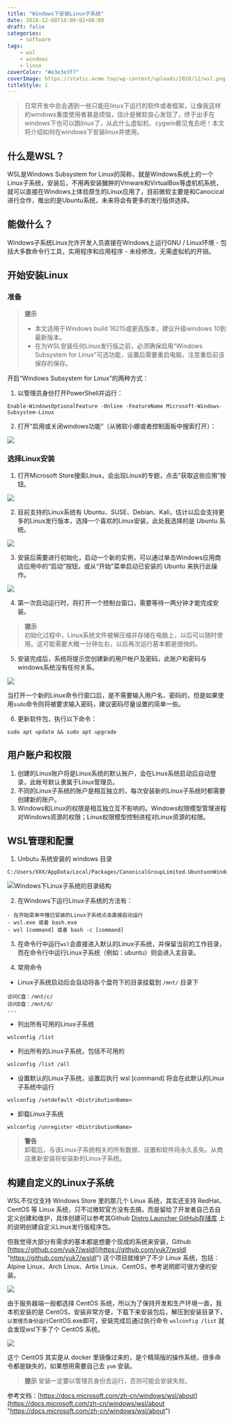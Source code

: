 ```yaml
---
title: "Windows下安装Linux子系统"
date: 2018-12-08T16:00:02+08:00
draft: false
categories:
    - software
tags:
    - wsl
    - windows
    - linux
coverColor: "#e3e3e3f7"
coverImage: https://static.acme.top/wp-content/uploads/2018/12/wsl.png
titleStyle: 1
---
```


<info>

>日常开发中总会遇到一些只能在linux下运行的软件或者框架，让像我这样的windows重度使用者甚是烦恼，估计是微软良心发现了，终于出手在windows下也可以跑linux了，从此什么虚拟机、cygwin都见鬼去吧！本文将介绍如何在windows下安装linux并使用。

</info>

## 什么是WSL？

WSL是Windows Subsystem for Linux的简称，就是Windows系统上的一个Linux子系统，安装后，不用再安装臃肿的Vmware和VirtualBox等虚机机系统，就可以直接在Windows上体验原生的Linux应用了，目前微软主要是和Canocical进行合作，推出的是Ubuntu系统，未来将会有更多的发行版供选择。

## 能做什么？
Windows子系统Linux允许开发人员直接在Windows上运行GNU / Linux环境 - 包括大多数命令行工具，实用程序和应用程序 - 未经修改，无需虚拟机的开销。

## 开始安装Linux

### 准备

<info>

> **提示**  
>- 本文适用于Windows build 16215或更高版本，建议升级windows 10到最新版本。
>- 在为WSL安装任何Linux发行版之前，必须确保启用“Windows Subsystem for Linux”可选功能，设置后需要重启电脑，注意重启前该保存的保存。

</info>

开启“Windows Subsystem for Linux”的两种方式：

1. 以管理员身份打开PowerShell并运行：

```shell
Enable-WindowsOptionalFeature -Online -FeatureName Microsoft-Windows-Subsystem-Linux
```

2. 打开“启用或关闭windows功能”（从微软小娜或者控制面板中搜索打开）：

![](https://static.acme.top/wp-content/uploads/2018/12/paste-539412671e87211bbae3d1e9c93f2b7d-1.png?w=415&h=418)

### 选择Linux安装

1. 打开Microsoft Store搜索Linux，会出现Linux的专题，点击“获取这些应用”按钮。

![](https://static.acme.top/wp-content/uploads/2018/12/paste-a12839c7a1c91f431594289a0fb5dc77-1.png?w=1089&h=896)

2. 目前支持的Linux系统有 Ubuntu、SUSE、Debian、Kali，估计以后会支持更多的Linux发行版本，选择一个喜欢的Linux安装，此处我选择的是 Ubuntu 系统。

![](https://static.acme.top/wp-content/uploads/2018/12/paste-ed4fbf3e9d6e56ed8461a29aac78ce14-1.png?w=1099&h=714)

3. 安装后需要进行初始化，启动一个新的实例，可以通过单击Windows应用商店应用中的“启动”按钮，或从“开始”菜单启动已安装的 Ubuntu 来执行此操作。

![](https://static.acme.top/wp-content/uploads/2018/12/paste-ed15cfca305679eb470fee1539e14f55-1.png?w=324&h=405)

4. 第一次启动运行时，将打开一个控制台窗口，需要等待一两分钟才能完成安装。

<info>

> **提示**  
> 初始化过程中，Linux系统文件被解压缩并存储在电脑上，以后可以随时使用。这可能需要大概一分钟左右，以后再次运行基本都是很快的。

</info>

5. 安装完成后，系统将提示您创建新的用户帐户及密码，此账户和密码与windows系统没有任何关系。

![](https://static.acme.top/wp-content/uploads/2018/12/paste-afdf5660d357c5be71d0f51c6ace1d74-1.png?w=941&h=535)

当打开一个新的Linux命令行窗口后，是不需要输入用户名、密码的，但是如果使用`sudo`命令则将被要求输入密码，建议密码尽量设置的简单一些。

6. 更新软件包，执行以下命令：

```shell
sudo apt update && sudo apt upgrade
```

## 用户账户和权限

1. 创建的Linux账户将是Linux系统的默认账户，会在Linux系统启动后自动登录，此帐号默认隶属于Linux管理员。
2. 不同的Linux子系统的账户是相互独立的，每次安装新的Linux子系统时都需要创建新的账户。
3. Windows和Linux的权限是相互独立互不影响的。Windows权限模型管理进程对Windows资源的权限；Linux权限模型控制进程对Linux资源的权限。

## WSL管理和配置

1. Unbutu 系统安装的 windows 目录

```shell
C:/Users/XXX/AppData/Local/Packages/CanonicalGroupLimited.UbuntuonWindows_79rhkp1fndgsc/LocalState/rootfs/
```

![Windows下Linux子系统的目录结构](https://static.acme.top/wp-content/uploads/2018/12/paste-e16e0e673a22721838e5d116b1dd50c3-1.png?w=759&h=446)


2. 在Windows下运行Linux子系统的方法有：

```shell
- 在开始菜单中搜已安装的Linux子系统点击直接启动运行
- wsl.exe 或者 bash.exe
- wsl [command] 或者 bash -c [command]
```

3. 在命令行中运行`wsl`会直接进入默认的Linux子系统，并保留当前的工作目录，而在命令行中运行Linux子系统（例如：ubuntu）则会进入主目录。

4. 常用命令

- Linux子系统启动后会自动将各个盘符下的目录挂载到 `/mnt/` 目录下

```shell
访问C盘：/mnt/c/
访问D盘：/mnt/d/
...
```

- 列出所有可用的Linux子系统
```shell
wslconfig /list
```

- 列出所有的Linux子系统，包括不可用的
```shell
wslconfig /list /all
```

- 设置默认的Linux子系统，设置后执行 wsl [command] 将会在此默认的Linux子系统中运行
```shell
wslconfig /setdefault <DistributionName>
```

- 卸载Linux子系统
```shell
wslconfig /unregister <DistributionName>
```

<warning>

> **警告**  
> 卸载后，与该Linux子系统相关的所有数据、设置和软件将永久丢失。从商店重新安装将安装新的Linux子系统。

</warning>

## 构建自定义的Linux子系统

WSL不仅仅支持 Windows Store 里的那几个 Linux 系统，其实还支持 RedHat、CentOS 等 Linux 系统，只不过微软官方没有去搞，而是留给了开发者自己去自定义创建和维护，具体创建可以参考其Github [Distro Launcher GitHub存储库](https://github.com/Microsoft/WSL-DistroLauncher "Distro Launcher GitHub存储库") 上的说明创建自定义Linux发行版程序包。

但我觉得大部分有需求的基本都是想要个现成的系统来安装，Github [https://github.com/yuk7/wsldl](https://github.com/yuk7/wsldl "https://github.com/yuk7/wsldl") 这个项目就维护了不少 Linux 系统，包括：Alpine Linux、Arch Linux、Artix Linux、CentOS，参考说明即可很方便的安装。

![](https://static.acme.top/wp-content/uploads/2018/12/paste-a8912b71f223a14564f9a62e66daf583-1.png?w=834&h=534)

由于服务器端一般都选择 CentOS 系统，所以为了保持开发和生产环境一直，我本机安装的是 CentOS，安装非常方便，下载下来安装包后，解压到安装目录下，`以管理员身份运行`CentOS.exe即可，安装完成后通过执行命令 `wslconfig /list` 就会发现wsl下多了个 CentOS 系统。

![](https://static.acme.top/wp-content/uploads/2018/12/paste-4f0479e74eee351a299bfbe01f8f2c3a-1.png?w=859&h=452)

这个 CentOS 其实是从 docker 里镜像过来的，是个精简版的操作系统，很多命令都是缺失的，如果想用需要自己去 `yum` 安装。

<info>

> **提示**
> 安装一定要以管理员身份去运行，否则可能会安装失败。

<info>

参考文档：[https://docs.microsoft.com/zh-cn/windows/wsl/about](https://docs.microsoft.com/zh-cn/windows/wsl/about "https://docs.microsoft.com/zh-cn/windows/wsl/about")